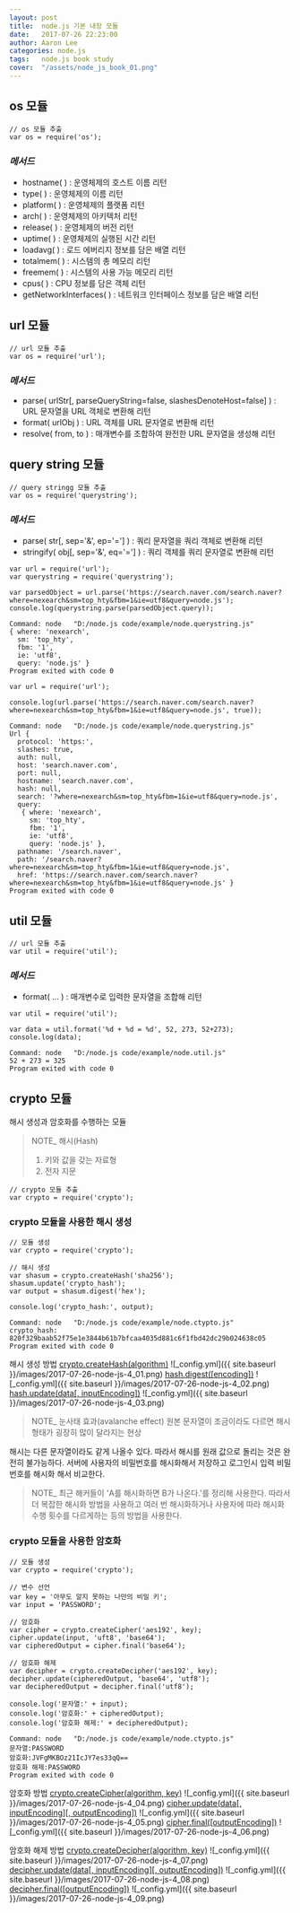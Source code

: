 ```yaml
---
layout: post
title:  node.js 기본 내장 모듈
date:   2017-07-26 22:23:00
author: Aaron Lee
categories: node.js
tags:	node.js book study
cover:  "/assets/node_js_book_01.png"
---
```


## os 모듈
```
// os 모듈 추출
var os = require('os');
```
### *메서드*
- hostname( ) : 운영체제의 호스트 이름 리턴
- type( ) : 운영체제의 이름 리턴
- platform( ) : 운영체제의 플랫폼 리턴
- arch( ) : 운영체제의 아키텍처 리턴
- release( ) : 운영체제의 버전 리턴
- uptime( ) : 운영체제의 실행된 시간 리턴
- loadavg( ) : 로드 에버리지 정보를 담은 배열 리턴
- totalmem( ) : 시스템의 총 메모리 리턴
- freemem( ) : 시스템의 사용 가능 메모리 리턴
- cpus( ) : CPU 정보를 담은 객체 리턴
- getNetworkInterfaces( ) : 네트워크 인터페이스 정보를 담은 배열 리턴

## url 모듈
```
// url 모듈 추출
var os = require('url');
```
### *메서드*
- parse( urlStr[, parseQueryString=false, slashesDenoteHost=false] ) : URL 문자열을 URL 객체로 변환해 리턴
- format( urlObj ) : URL 객체를 URL 문자열로 변환해 리턴
- resolve( from, to ) : 매개변수를 조합하여 완전한 URL 문자열을 생성해 리턴

## query string 모듈
```
// query stringg 모듈 추출
var os = require('querystring');
```
### *메서드*
- parse( str[, sep='&', ep='='] ) : 쿼리 문자열을 쿼리 객체로 변환해 리턴
- stringify( obj[, sep='&', eq='='] ) : 쿼리 객체를 쿼리 문자열로 변환해 리턴
```
var url = require('url');
var querystring = require('querystring');

var parsedObject = url.parse('https://search.naver.com/search.naver?where=nexearch&sm=top_hty&fbm=1&ie=utf8&query=node.js');
console.log(querystring.parse(parsedObject.query));
```
```
Command: node   "D:/node.js code/example/node.querystring.js" 
{ where: 'nexearch',
  sm: 'top_hty',
  fbm: '1',
  ie: 'utf8',
  query: 'node.js' }
Program exited with code 0
```
```
var url = require('url');

console.log(url.parse('https://search.naver.com/search.naver?where=nexearch&sm=top_hty&fbm=1&ie=utf8&query=node.js', true));
```
```
Command: node   "D:/node.js code/example/node.querystring.js" 
Url {
  protocol: 'https:',
  slashes: true,
  auth: null,
  host: 'search.naver.com',
  port: null,
  hostname: 'search.naver.com',
  hash: null,
  search: '?where=nexearch&sm=top_hty&fbm=1&ie=utf8&query=node.js',
  query: 
   { where: 'nexearch',
     sm: 'top_hty',
     fbm: '1',
     ie: 'utf8',
     query: 'node.js' },
  pathname: '/search.naver',
  path: '/search.naver?where=nexearch&sm=top_hty&fbm=1&ie=utf8&query=node.js',
  href: 'https://search.naver.com/search.naver?where=nexearch&sm=top_hty&fbm=1&ie=utf8&query=node.js' }
Program exited with code 0
```

## util 모듈
```
// url 모듈 추출
var util = require('util');
```
### *메서드*
- format( ... ) : 매개변수로 입력한 문자열을 조합해 리턴
```
var util = require('util');

var data = util.format('%d + %d = %d', 52, 273, 52+273);
console.log(data);
```
```
Command: node   "D:/node.js code/example/node.util.js" 
52 + 273 = 325
Program exited with code 0
```

## crypto 모듈
해시 생성과 암호화를 수행하는 모듈
> NOTE_ 해시(Hash)
> 1. 키와 값을 갖는 자료형
> 2. 전자 지문

```
// crypto 모듈 추출
var crypto = require('crypto');
```
### crypto 모듈을 사용한 해시 생성
```
// 모듈 생성
var crypto = require('crypto');

// 해시 생성
var shasum = crypto.createHash('sha256');
shasum.update('crypto_hash');
var output = shasum.digest('hex');

console.log('crypto_hash:', output);
```
```
Command: node   "D:/node.js code/example/node.ctypto.js" 
crypto_hash: 820f329baab52f75e1e3844b61b7bfcaa4035d881c6f1fbd42dc29b024638c05
Program exited with code 0
```
해시 생성 방법
[crypto.createHash(algorithm)](https://nodejs.org/api/crypto.html#crypto_crypto_createhash_algorithm)
![_config.yml]({{ site.baseurl }}/images/2017-07-26-node-js-4_01.png)
[hash.digest([encoding])](https://nodejs.org/api/crypto.html#crypto_hash_digest_encoding)
![_config.yml]({{ site.baseurl }}/images/2017-07-26-node-js-4_02.png)
[hash.update(data[, inputEncoding])](https://nodejs.org/api/crypto.html#crypto_hash_update_data_inputencoding)
![_config.yml]({{ site.baseurl }}/images/2017-07-26-node-js-4_03.png)
> NOTE_ 눈사태 효과(avalanche effect)
> 원본 문자열이 조금이라도 다르면 해시 형태가 굉장히 많이 달라지는 현상

해시는 다른 문자열이라도 같게 나올수 있다. 따라서 해시를 원래 값으로 돌리는 것은 완전히 불가능하다. 서버에 사용자의 비밀번호를 해시화해서 저장하고 로그인시 입력 비밀번호를 해시화 해서 비교한다.
> NOTE_ 최근 해커들이 'A를 해시화하면 B가 나온다.'를 정리해 사용한다. 따라서 더 복잡한 해시화 방법을 사용하고 여러 번 해시화하거나 사용자에 따라 해시화 수행 횟수를 다르게하는 등의 방법을 사용한다.

### crypto 모듈을 사용한 암호화
```
// 모듈 생성
var crypto = require('crypto');

// 변수 선언
var key = '아무도 알지 못하는 나만의 비밀 키';
var input = 'PASSWORD';

// 암호화
var cipher = crypto.createCipher('aes192', key);
cipher.update(input, 'uft8', 'base64');
var cipheredOutput = cipher.final('base64');

// 암호화 해제
var decipher = crypto.createDecipher('aes192', key);
decipher.update(cipheredOutput, 'base64', 'utf8');
var decipheredOutput = decipher.final('utf8');

console.log('문자열:' + input);
console.log('암호화:' + cipheredOutput);
console.log('암호화 해제:' + decipheredOutput);
```
```
Command: node   "D:/node.js code/example/node.ctypto.js" 
문자열:PASSWORD
암호화:JVFgMKBOz21IcJY7es33qQ==
암호화 해제:PASSWORD
Program exited with code 0
```
암호화 방법
[crypto.createCipher(algorithm, key)](https://nodejs.org/api/crypto.html#crypto_crypto_createcipher_algorithm_password)
![_config.yml]({{ site.baseurl }}/images/2017-07-26-node-js-4_04.png)
[cipher.update(data[, inputEncoding][, outputEncoding])](https://nodejs.org/api/crypto.html#crypto_cipher_update_data_inputencoding_outputencoding)
![_config.yml]({{ site.baseurl }}/images/2017-07-26-node-js-4_05.png)
[cipher.final([outputEncoding])](https://nodejs.org/api/crypto.html#crypto_cipher_final_outputencoding)
![_config.yml]({{ site.baseurl }}/images/2017-07-26-node-js-4_06.png)

암호화 해제 방법
[crypto.createDecipher(algorithm, key)](https://nodejs.org/api/crypto.html#crypto_crypto_createdecipher_algorithm_password)
![_config.yml]({{ site.baseurl }}/images/2017-07-26-node-js-4_07.png)
[decipher.update(data[, inputEncoding][, outputEncoding])](https://nodejs.org/api/crypto.html#crypto_decipher_update_data_inputencoding_outputencoding)
![_config.yml]({{ site.baseurl }}/images/2017-07-26-node-js-4_08.png)
[decipher.final([outputEncoding])](https://nodejs.org/api/crypto.html#crypto_decipher_final_outputencoding)
![_config.yml]({{ site.baseurl }}/images/2017-07-26-node-js-4_09.png)
